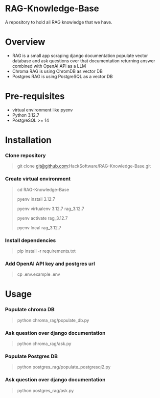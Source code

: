 # RAG-Knowledge-Base
A repository to hold all RAG knowledge that we have.

# Overview

- RAG is a small app scraping django documentation populate vector database and ask questions over that documentation returning answer combined with OpenAI API as a LLM
- Chroma RAG is using ChromDB as vector DB
- Postgres RAG is using PostgreSQL as a vector DB

# Pre-requisites
- virtual environment like pyenv
- Python 3.12.7
- PostgreSQL >= 14

# Installation

### Clone repository

> git clone git@github.com:HackSoftware/RAG-Knowledge-Base.git

### Create virtual environment

> cd RAG-Knowledge-Base
> 
> pyenv install 3.12.7
> 
> pyenv virtualenv 3.12.7 rag_3.12.7
> 
> pyenv activate rag_3.12.7 
> 
> pyenv local rag_3.12.7

### Install dependencies

> pip install -r requirements.txt

### Add OpenAI API key and postgres url

> cp .env.example .env

# Usage

### Populate chroma DB

> python chroma_rag/populate_db.py

### Ask question over django documentation

> python chroma_rag/ask.py

### Populate Postgres DB

> python postgres_rag/populate_postgresql2.py

### Ask question over django documentation

> python postgres_rag/ask.py

